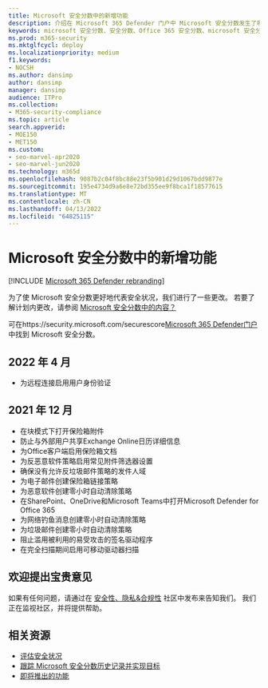 ```yaml
---
title: Microsoft 安全分数中的新增功能
description: 介绍在 Microsoft 365 Defender 门户中 Microsoft 安全分数发生了哪些新更改。
keywords: microsoft 安全分数、安全分数、Office 365 安全分数、microsoft 安全分数、Microsoft 365 Defender门户
ms.prod: m365-security
ms.mktglfcycl: deploy
ms.localizationpriority: medium
f1.keywords:
- NOCSH
ms.author: dansimp
author: dansimp
manager: dansimp
audience: ITPro
ms.collection:
- M365-security-compliance
ms.topic: article
search.appverid:
- MOE150
- MET150
ms.custom:
- seo-marvel-apr2020
- seo-marvel-jun2020
ms.technology: m365d
ms.openlocfilehash: 9087b2c04f8bc88e23f5b901d29d1067bdd9877e
ms.sourcegitcommit: 195e4734d9a6e8e72bd355ee9f8bca1f18577615
ms.translationtype: MT
ms.contentlocale: zh-CN
ms.lasthandoff: 04/13/2022
ms.locfileid: "64825115"
---
```

# <a name="whats-new-in-microsoft-secure-score"></a>Microsoft 安全分数中的新增功能

[!INCLUDE [Microsoft 365 Defender rebranding](../includes/microsoft-defender.md)]

为了使 Microsoft 安全分数更好地代表安全状况，我们进行了一些更改。 若要了解计划内更改，请参阅 [Microsoft 安全分数中的内容？](microsoft-secure-score-whats-coming.md)

可在https://security.microsoft.com/securescore[Microsoft 365 Defender门户](microsoft-365-defender.md#the-microsoft-365-defender-portal)中找到 Microsoft 安全分数。

## <a name="april-2022"></a>2022 年 4 月

- 为远程连接启用用户身份验证

## <a name="december-2021"></a>2021 年 12 月

- 在块模式下打开保险箱附件
- 防止与外部用户共享Exchange Online日历详细信息
- 为Office客户端启用保险箱文档
- 为反恶意软件策略启用常见附件筛选器设置
- 确保没有允许反垃圾邮件策略的发件人域
- 为电子邮件创建保险箱链接策略
- 为恶意软件创建零小时自动清除策略
- 在SharePoint、OneDrive和Microsoft Teams中打开Microsoft Defender for Office 365
- 为网络钓鱼消息创建零小时自动清除策略
- 为垃圾邮件创建零小时自动清除策略
- 阻止滥用被利用的易受攻击的签名驱动程序
- 在完全扫描期间启用可移动驱动器扫描

## <a name="we-want-to-hear-from-you"></a>欢迎提出宝贵意见

如果有任何问题，请通过在 [安全性、隐私&合规性](https://techcommunity.microsoft.com/t5/Security-Privacy-Compliance/bd-p/security_privacy) 社区中发布来告知我们。 我们正在监视社区，并将提供帮助。

## <a name="related-resources"></a>相关资源

- [评估安全状况](microsoft-secure-score-improvement-actions.md)
- [跟踪 Microsoft 安全分数历史记录并实现目标](microsoft-secure-score-history-metrics-trends.md)
- [即将推出的功能](microsoft-secure-score-whats-coming.md)
